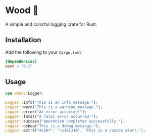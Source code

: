 # Wood 🌲  

A simple and colorful logging crate for Rust.  

## Installation  
Add the following to your `Cargo.toml`:  
```toml
[dependencies]
wood = "0.1"
```

## Usage  
```rust
use wood::Logger;

Logger::info("This is an info message.");
Logger::warn("This is a warning message.");
Logger::error("An error occurred!");
Logger::fatal("A fatal error occurred!");
Logger::success("Operation completed successfully.");
Logger::debug("This is a debug message.");
Logger::extra("ALERT", "\x1b[31m", "This is a custom alert.");
```
